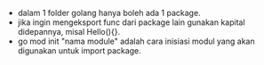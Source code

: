 - dalam 1 folder golang hanya boleh ada 1 package.
- jika ingin mengeksport func dari package lain gunakan kapital didepannya, misal Hello(){}.
- go mod init "nama module" adalah cara inisiasi modul yang akan digunakan untuk import package.
